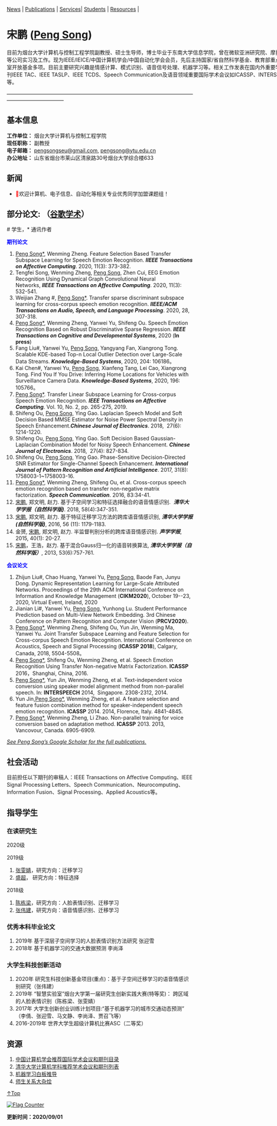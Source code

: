 <span id = "Top"> </span>
 [News](#News) | [Publications](#Publications)  | [Services](#Services)| [Students](#Students) | [Resources](#Resources) |
# 宋鹏 (<a href="/index-en.html">Peng Song</a>)  

<p style="width:970px;">
    <img src="/peng.jpg" align="right" width="180" hspace="5" vspace="5">
目前为烟台大学计算机与控制工程学院副教授、硕士生导师，博士毕业于东南大学信息学院，曾在微软亚洲研究院、摩托罗拉等公司实习及工作。现为IEEE/IEICE/中国计算机学会/中国自动化学会会员，先后主持国家/省自然科学基金、教育部重点实验室开放基金多项。目前主要研究兴趣是情感计算、模式识别、语音信号处理、机器学习等。相关工作发表在国内外重要学术期刊IEEE TAC、IEEE TASLP、IEEE TCDS、Speech Communication及语音领域重要国际学术会议如ICASSP、INTERSPEECH等。
</p>

———————————————————————————————————————————————

## 基本信息
**工作单位：** 烟台大学计算机与控制工程学院   
**现任职称：** 副教授   
**电子邮箱：** pengsongseu@gmail.com, pengsong@ytu.edu.cn   
**办公地址：** 山东省烟台市莱山区清泉路30号烟台大学综合楼633

<span id = "News"> </span>
## **新闻**
* <span style="color:red;">**🎈**</span>欢迎计算机、电子信息、自动化等相关专业优秀同学加盟课题组！

<span id = "Publications"> </span>
## **部分论文:** （<a href="https://scholar.google.com/citations?user=6zxeFQIAAAAJ&hl=zh-TW">谷歌学术</a>） 
\# 学生，\* 通讯作者

<span style="color:blue;">**期刊论文**</span>
1. <u>Peng Song*</u>, Wenming Zheng. Feature Selection Based Transfer Subspace Learning for Speech Emotion Recognition. ***IIEEE Transactions on Affective Computing***. 2020, 11(3): 373-382.
2020. Tengfei Song, Wenming Zheng, <u>Peng Song</u>, Zhen Cui, EEG Emotion Recognition Using Dynamical Graph Convolutional Neural Networks, ***IIEEE Transactions on Affective Computing***. 2020, 11(3): 532-541.
2020. Weijian Zhang #, <u>Peng Song*</u>. Transfer sparse discriminant subspace learning for cross-corpus speech emotion recognition. ***IIEEE/ACM Transactions on Audio, Speech, and Language Processing***. 2020, 28, 307-318.
2020. <u>Peng Song*</u>, Wenming Zheng, Yanwei Yu, Shifeng Ou. Speech Emotion Recognition Based on Robust Discriminative Sparse Regression. ***IIEEE Transactions on Cognitive and Developmental Systems***, 2020 (**In press**) 
2020. Fang Liu#, Yanwei Yu, <u>Peng Song</u>, Yangyang Fan, Xiangrong Tong. Scalable KDE-based Top-n Local Outlier Detection over Large-Scale Data Streams. ***Knowledge-Based Systems***, 2020, 204: 106186。
2020. Kai Chen#, Yanwei Yu, <u>Peng Song</u>, Xianfeng Tang, Lei Cao, Xiangrong Tong. Find You If You Drive: Inferring Home Locations for Vehicles with Surveillance Camera Data. ***Knowledge-Based Systems***, 2020, 196: 105766。
2019. <u>Peng Song*</u>. Transfer Linear Subspace Learning for Cross-corpus Speech Emotion Recognition.  ***IEEE Transactions on Affective Computing***. Vol. 10, No. 2, pp. 265-275, 2019.
2018. Shifeng Ou, <u>Peng Song</u>, Ying Gao. Laplacian Speech Model and Soft Decision Based MMSE Estimator for Noise Power Spectral Density in Speech Enhancement.***Chinese Journal of Electronics***. 2018,  27(6): 1214-1220.
2018. Shifeng Ou, <u>Peng Song</u>, Ying Gao. Soft Decision Based Gaussian-Laplacian Combination Model for Noisy Speech Enhancement. ***Chinese Journal of Electronics***. 2018,  27(4): 827-834.
2017. Shifeng Ou, <u>Peng Song</u>, Ying Gao. Phase-Sensitive Decision-Directed SNR Estimator for Single-Channel Speech Enhancement. ***International Journal of Pattern Recognition and Artificial Intelligence***. 2017, 31(8): 1758003-1~1758003-16. 
2016. <u>Peng Song*</u>, Wenming Zheng, Shifeng Ou, et al. Cross-corpus speech emotion recognition based on transfer non-negative matrix factorization. ***Speech Communication***. 2016, 83:34-41. 
2018. <u>宋鹏</u>, 郑文明, 赵力. 基于子空间学习和特征选择融合的语音情感识别.  ***清华大学学报（自然科学版)***. 2018, 58(4):347-351.
2016. <u>宋鹏</u>, 郑文明, 赵力. 基于特征迁移学习方法的跨库语音情感识别, ***清华大学学报(自然科学版)***,  2016, 56 (11): 1179-1183.
2015. 金赟, <u>宋鹏</u>, 郑文明, 赵力. 半监督判别分析的跨库语音情感识别. ***声学学报***, 2015, 40(1): 20-27. 
2013. <u>宋鹏</u>，王浩，赵力. 基于混合Gauss归一化的语音转换算法, ***清华大学学报（自然科学版）***, 2013, 53(6):757-761. 

<span style="color:blue;">**会议论文**</span>
1. Zhijun Liu#, Chao Huang, Yanwei Yu, <u>Peng Song</u>, Baode Fan, Junyu Dong. Dynamic Representation Learning for Large-Scale Attributed Networks. Proceedings of the 29th ACM International Conference on Information and Knowledge Management (**CIKM2020**), October 19--23, 2020, Virtual Event, Ireland, 2020
2020. Jianian Li#, Yanwei Yu, <u>Peng Song</u>, Yunhong Lu. Student Performance Prediction based on Multi-View Network Embedding. 3rd Chinese Conference on Pattern Recognition and Computer Vision (**PRCV2020**). 
2018. <u>Peng Song*</u>, Wenming Zheng, Shifeng Ou, Yun Jin, Wenming Ma, Yanwei Yu. Joint Transfer Subspace Learning and Feature Selection for Cross-corpus Speech Emotion Recognition.  International Conference on Acoustics, Speech and Signal Processing (**ICASSP 2018**), Calgary, Canada, 2018, 5504-5508。
2016. <u>Peng Song*</u>, Shifeng Ou, Wenming Zheng, et al. Speech Emotion Recognition Using Transfer Non-negative Matrix Factorization. **ICASSP** 2016，Shanghai, China, 2016. 
2014. <u>Peng Song*</u>, Yun Jin, Wenming Zheng, et al. Text-independent voice conversion using speaker model alignment method from non-parallel speech. In: **INTERSPEECH** 2014,  Singapore. 2308-2312, 2014. 
2014. Yun Jin,<u>Peng Song*</u>, Wenming Zheng, et al. A feature selection and feature fusion combination method for speaker-independent speech emotion recognition. **ICASSP** 2014. 2014, Florence, Italy. 4841-4845.
2013. <u>Peng Song*</u>, Wenming Zheng, Li Zhao. Non-parallel training for voice conversion based on adaptation method. **ICASSP** 2013. 2013, Vancovour, Canada. 6905-6909.

[*See Peng Song’s Google Scholar for the full publications.*](https://scholar.google.com/citations?user=6zxeFQIAAAAJ&hl=zh-TW)  


<span id = "Services"> </span>
## **社会活动**
目前担任以下期刊的审稿人：IEEE Transactions on Affective Computing、IEEE Signal Processing Letters、Speech Communication、Neurocomputing、Information Fusion、Signal Processing、Applied Acoustics等。

<span id = "Students"> </span>
## **指导学生**
### **在读研究生**
2020级

2019级
1. [张雯婧]()，研究方向：迁移学习
2. [盛超]()， 研究方向：特征选择

2018级
1. [陈栋梁]()，研究方向：人脸表情识别、迁移学习
2. [张伟建]()，研究方向：语音情感识别、迁移学习

### **优秀本科毕业论文**
1. 2019年 基于深层子空间学习的人脸表情识别方法研究 张迎雪
2. 2018年 基于机器学习的交通大数据预测   李尚泽

### **大学生科技创新活动**
1. 2020年 研究生科技创新基金项目(重点)：基于子空间迁移学习的语音情感识别研究（张伟建）
2. 2019年 “智慧实验室”烟台大学第一届研究生创新实践大赛(特等奖)： 跨区域的人脸表情识别（陈栋梁、张雯婧）
3. 2017年 大学生创新创业训练计划项目:“基于机器学习的城市交通动态预测” （李倩、张迎雪、马文静、李尚泽、贾召飞等）
4. 2016-2019年 世界大学生超级计算机比赛ASC（二等奖）

<span id = "Resources"> </span>
## **资源**
1. [中国计算机学会推荐国际学术会议和期刊目录](https://www.ccf.org.cn/c/2019-04-25/663625.shtml)
2. [清华大学计算机学科推荐学术会议和期刊列表](https://dsc.jnu.edu.cn/56/e9/c15581a415465/page.htm)
3. [机器学习白板推导](https://space.bilibili.com/97068901?from=search&seid=6239692258513089842)
4. [师生关系大杂烩](https://frostliu.github.io/discussions)

[↑Top](#Top)

<a href="https://info.flagcounter.com/B3Rj"><img src="https://s11.flagcounter.com/map/B3Rj/size_s/txt_000000/border_CCCCCC/pageviews_0/viewers_0/flags_0/" alt="Flag Counter" border="0"></a>

**更新时间：2020/09/01**

